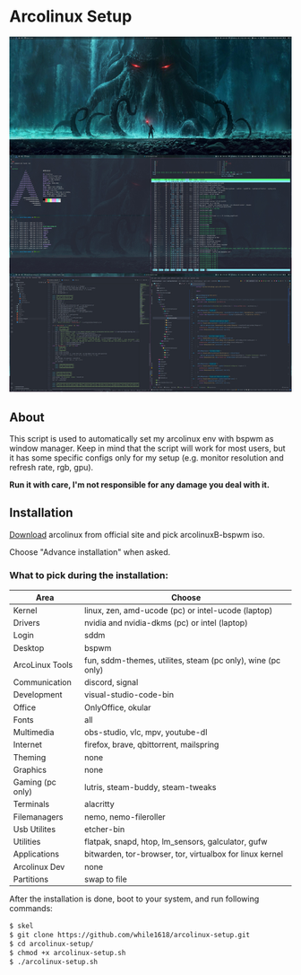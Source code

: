 # Arcolinux Setup

![Screenshot](/screenshots/screenshot.jpg?raw=true)

## About
This script is used to automatically set my arcolinux env with bspwm as window manager. Keep in mind that the script will work 
for most users, but it has some specific configs only for my setup (e.g. monitor resolution and refresh rate, rgb, gpu).

__Run it with care, I'm not responsible for any damage you deal with it.__

## Installation
[Download](https://www.arcolinux.info/downloads/) arcolinux from official site and pick arcolinuxB-bspwm iso.

Choose "Advance installation" when asked.

### What to pick during the installation:

| Area             | Choose                                                      |
| ---------------- | ----------------------------------------------------------- |
| Kernel           | linux, zen, amd-ucode (pc) or intel-ucode (laptop)          |
| Drivers          | nvidia and nvidia-dkms (pc) or intel (laptop)               |
| Login            | sddm                                                        |
| Desktop          | bspwm                                                       |
| ArcoLinux Tools  | fun, sddm-themes, utilites, steam (pc only), wine (pc only) |
| Communication    | discord, signal                                             |
| Development      | visual-studio-code-bin                                      |
| Office           | OnlyOffice, okular                                          |
| Fonts            | all                                                         |
| Multimedia       | obs-studio, vlc, mpv, youtube-dl                            |
| Internet         | firefox, brave, qbittorrent, mailspring                     |
| Theming          | none                                                        |
| Graphics         | none                                                        |
| Gaming (pc only) | lutris, steam-buddy, steam-tweaks                           |
| Terminals        | alacritty                                                   |
| Filemanagers     | nemo, nemo-fileroller                                       |
| Usb Utilites     | etcher-bin                                                  |
| Utilities        | flatpak, snapd, htop, lm_sensors, galculator, gufw          |
| Applications     | bitwarden, tor-browser, tor, virtualbox for linux kernel    |
| Arcolinux Dev    | none                                                        |
| Partitions       | swap to file                                                |

After the installation is done, boot to your system, and run following commands:

``` 
$ skel
$ git clone https://github.com/while1618/arcolinux-setup.git 
$ cd arcolinux-setup/ 
$ chmod +x arcolinux-setup.sh
$ ./arcolinux-setup.sh
```
